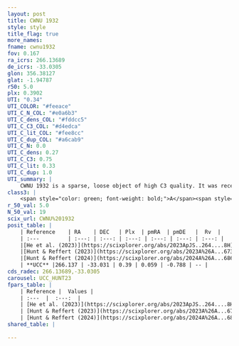 ```yaml
---
layout: post
title: CWNU 1932
style: style
title_flag: true
more_names: 
fname: cwnu1932
fov: 0.167
ra_icrs: 266.13689
de_icrs: -33.0305
glon: 356.38127
glat: -1.94787
r50: 5.0
plx: 0.3902
UTI: "0.34"
UTI_COLOR: "#feeace"
UTI_C_N_COL: "#e0a6b3"
UTI_C_dens_COL: "#fddcc5"
UTI_C_C3_COL: "#d4edca"
UTI_C_lit_COL: "#fee8cc"
UTI_C_dup_COL: "#a6cab9"
UTI_C_N: 0.0
UTI_C_dens: 0.27
UTI_C_C3: 0.75
UTI_C_lit: 0.33
UTI_C_dup: 1.0
UTI_summary: |
    CWNU 1932 is a sparse, loose object of high C3 quality. It was recently reported in the literature.<br><br><span style="color: #99180f; font-weight: bold;">Warning: </span>contains less than 25 stars with <i>P>0.5</i> estimated.
class3: |
    <span style="color: green; font-weight: bold;">A</span><span style="color: #FFC300; font-weight: bold;">B</span>
r_50_val: 5.0
N_50_val: 19
scix_url: CWNU%201932
posit_table: |
    | Reference    | RA    | DEC   | Plx  | pmRA  | pmDE   |  Rv  |
    | :---         | :---: | :---: | :---: | :---: | :---: | :---: |
    |[He et al. (2023)](https://scixplorer.org/abs/2023ApJS..264....8H) | 266.095 | -33.041 | 0.393 | 0.068 | -0.821 | -- |
    |[Hunt & Reffert (2023)](https://scixplorer.org/abs/2023A%26A...673A.114H) | 266.177 | -33.06 | 0.397 | 0.088 | -0.712 | -- |
    |[Hunt & Reffert (2024)](https://scixplorer.org/abs/2024A%26A...686A..42H) | 266.177 | -33.06 | 0.397 | 0.088 | -0.712 | -- |
    | **UCC** |266.137 | -33.031 | 0.39 | 0.059 | -0.788 | -- | 
cds_radec: 266.13689,-33.0305
carousel: UCC_HUNT23
fpars_table: |
    | Reference |  Values |
    | :---  |  :---:  |
    | [He et al. (2023)](https://scixplorer.org/abs/2023ApJS..264....8H) | `A0=2.7, m-M=11.95, logAge=6.65` |
    | [Hunt & Reffert (2023)](https://scixplorer.org/abs/2023A%26A...673A.114H) | `AV50=2.972, diffAV50=1.014, MOD50=11.901, logAge50=8.122` |
    | [Hunt & Reffert (2024)](https://scixplorer.org/abs/2024A%26A...686A..42H) | `MassJ=315.588` |
shared_table: |
    
---
```

